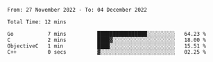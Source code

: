 <!--START_SECTION:waka-->

```text
From: 27 November 2022 - To: 04 December 2022

Total Time: 12 mins

Go           7 mins          ████████████████░░░░░░░░░   64.23 %
C            2 mins          ████▓░░░░░░░░░░░░░░░░░░░░   18.00 %
ObjectiveC   1 min           ████░░░░░░░░░░░░░░░░░░░░░   15.51 %
C++          0 secs          ▓░░░░░░░░░░░░░░░░░░░░░░░░   02.25 %
```

<!--END_SECTION:waka-->